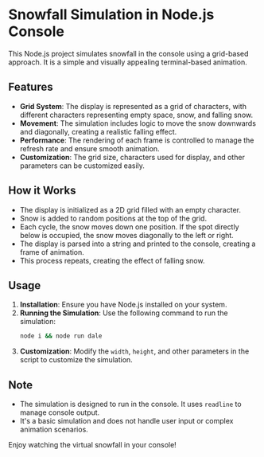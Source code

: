 # Snowfall Simulation in Node.js Console

This Node.js project simulates snowfall in the console using a grid-based approach. It is a simple and visually appealing terminal-based animation.

## Features

- **Grid System**: The display is represented as a grid of characters, with different characters representing empty space, snow, and falling snow.
- **Movement**: The simulation includes logic to move the snow downwards and diagonally, creating a realistic falling effect.
- **Performance**: The rendering of each frame is controlled to manage the refresh rate and ensure smooth animation.
- **Customization**: The grid size, characters used for display, and other parameters can be customized easily.

## How it Works

- The display is initialized as a 2D grid filled with an empty character.
- Snow is added to random positions at the top of the grid.
- Each cycle, the snow moves down one position. If the spot directly below is occupied, the snow moves diagonally to the left or right.
- The display is parsed into a string and printed to the console, creating a frame of animation.
- This process repeats, creating the effect of falling snow.

## Usage

1. **Installation**: Ensure you have Node.js installed on your system.
2. **Running the Simulation**: Use the following command to run the simulation:
    ```bash
    node i && node run dale 
    ```
3. **Customization**: Modify the `width`, `height`, and other parameters in the script to customize the simulation.

## Note

- The simulation is designed to run in the console. It uses `readline` to manage console output.
- It's a basic simulation and does not handle user input or complex animation scenarios.

Enjoy watching the virtual snowfall in your console!
